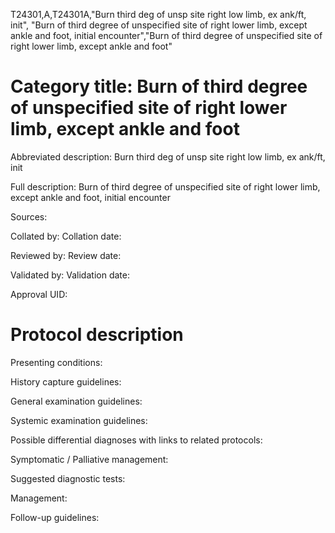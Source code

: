 T24301,A,T24301A,"Burn third deg of unsp site right low limb, ex ank/ft, init", "Burn of third degree of unspecified site of right lower limb, except ankle and foot, initial encounter","Burn of third degree of unspecified site of right lower limb, except ankle and foot"
# Category title: Burn of third degree of unspecified site of right lower limb, except ankle and foot

Abbreviated description: Burn third deg of unsp site right low limb, ex ank/ft, init

Full description: Burn of third degree of unspecified site of right lower limb, except ankle and foot, initial encounter

Sources:

Collated by:
Collation date:

Reviewed by:
Review date:

Validated by:
Validation date:

Approval UID:

# Protocol description

Presenting conditions:

History capture guidelines:

General examination guidelines:

Systemic examination guidelines:

Possible differential diagnoses with links to related protocols:

Symptomatic / Palliative management:

Suggested diagnostic tests:

Management:

Follow-up guidelines:
